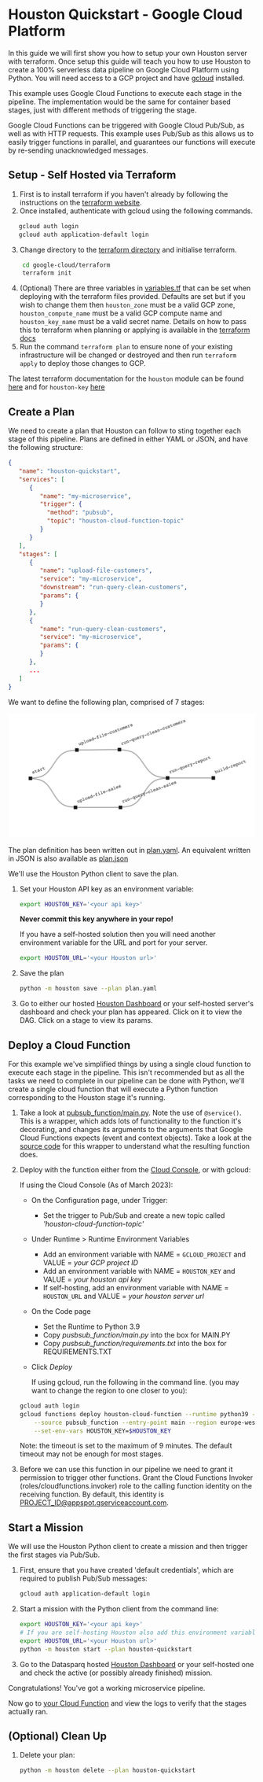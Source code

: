 
# Houston Quickstart - Google Cloud Platform
In this guide we will first show you how to setup your own Houston server with terraform. Once setup this guide will 
teach you how to use Houston to create a 100% serverless data pipeline on Google Cloud Platform using Python. You will 
need access to a GCP project and have [gcloud](https://cloud.google.com/sdk/install) installed.

This example uses Google Cloud Functions to execute each stage in the pipeline. The implementation would be the same for 
container based stages, just with different methods of triggering the stage.

Google Cloud Functions can be triggered with Google Cloud Pub/Sub, as well as with HTTP requests. This example uses 
Pub/Sub as this allows us to easily trigger functions in parallel, and guarantees our functions will execute by 
re-sending unacknowledged messages.

## Setup - Self Hosted via Terraform

1. First is to install terraform if you haven't already by following the instructions on the 
[terraform website](https://developer.hashicorp.com/terraform/tutorials/gcp-get-started/install-cli).
2. Once installed, authenticate with gcloud using the following commands.
```bash
   gcloud auth login
   gcloud auth application-default login
```
3. Change directory to the [terraform directory](./google-cloud/terraform) and initialise terraform.
```bash
    cd google-cloud/terraform
    terraform init
```
4. (Optional) There are three variables in [variables.tf](./google-cloud/terraform/variables.tf) that can be set when deploying 
with the terraform files provided. Defaults are set but if you wish to change them then `houston_zone` must be a valid 
GCP zone, `houston_compute_name` must be a valid GCP compute name and `houston_key_name` must be a valid secret name.
Details on how to pass this to terraform when planning or applying is available in the 
[terraform docs](https://developer.hashicorp.com/terraform/cli/commands/plan)
5. Run the command `terraform plan` to ensure none of your existing infrastructure will be changed or destroyed and then
run `terraform apply` to deploy those changes to GCP.


The latest terraform documentation for the `houston` module can be found 
[here](https://registry.terraform.io/modules/datasparq-ai/houston/google/latest) and for `houston-key` 
[here](https://registry.terraform.io/modules/datasparq-ai/houston-key/google/latest)

## Create a Plan

We need to create a plan that Houston can follow to sting together each stage of this pipeline. Plans are defined in 
either YAML or JSON, and have the following structure:

```json
{
   "name": "houston-quickstart",
   "services": [
      {
         "name": "my-microservice",
         "trigger": {
           "method": "pubsub",
           "topic": "houston-cloud-function-topic"
         }
      }
   ],
   "stages": [
      {
         "name": "upload-file-customers",
         "service": "my-microservice",
         "downstream": "run-query-clean-customers",
         "params": {
         }
      },
      {
         "name": "run-query-clean-customers",
         "service": "my-microservice",
         "params": {
         }
      },
      ...
   ]
}
```

We want to define the following plan, comprised of 7 stages:

![](./plan.png)

The plan definition has been written out in [plan.yaml](plan.yaml). An equivalent written in JSON is also available as [plan.json](plan.json)

We'll use the Houston Python client to save the plan.

1. Set your Houston API key as an environment variable:  
   ```bash
   export HOUSTON_KEY='<your api key>'
   ```
   **Never commit this key anywhere in your repo!**
   
   If you have a self-hosted solution then you will need another environment variable for the URL and port for your 
server.
   ```bash
   export HOUSTON_URL='<your Houston url>'
   ```

2. Save the plan
   ```bash
   python -m houston save --plan plan.yaml
   ```

3. Go to either our hosted [Houston Dashboard](https://callhouston.io/dashboard) or your self-hosted server's dashboard 
and check your plan has appeared. Click on it to view the DAG. Click on a stage to view its params. 

## Deploy a Cloud Function

For this example we've simplified things by using a single cloud function to execute each stage in the pipeline. This 
isn't recommended but as all the tasks we need to complete in our pipeline can be done with Python, we'll create a 
single cloud function that will execute a Python function corresponding to the Houston stage it's running.

1. Take a look at [pubsub_function/main.py](pubsub_function/main.py). Note the use of `@service()`. 
   This is a wrapper, which adds lots of functionality to the function it's decorating, and changes its arguments 
   to the arguments that Google Cloud Functions expects (event and context objects).
   Take a look at the [source code](https://github.com/datasparq-intelligent-products/houston-python/blob/feature/cloud-function-wrapper/houston/gcp/cloud_function.py) 
   for this wrapper to understand what the resulting function does.  

2. Deploy with the function either from the [Cloud Console](https://console.cloud.google.com/functions), or with gcloud:

   If using the Cloud Console (As of March 2023):
     - On the Configuration page, under Trigger:
       - Set the trigger to Pub/Sub and create a new topic called _'houston-cloud-function-topic'_
     - Under Runtime > Runtime Environment Variables
       - Add an environment variable with NAME = `GCLOUD_PROJECT` and VALUE = _your GCP project ID_
       - Add an environment variable with NAME = `HOUSTON_KEY` and VALUE = _your houston api key_
       - If self-hosting, add an environment variable with NAME = `HOUSTON_URL` and VALUE = _your houston server url_
     - On the Code page
       - Set the Runtime to Python 3.9
       - Copy _pusbsub_function/main.py_ into the box for MAIN.PY  
       - Copy _pusbsub_function/requirements.txt_ into the box for REQUIREMENTS.TXT
     - Click _Deploy_

        If using gcloud, run the following in the command line. (you may want to change the region to one closer to you):

   ```bash
   gcloud auth login
   gcloud functions deploy houston-cloud-function --runtime python39 --trigger-topic houston-cloud-function-topic \
       --source pubsub_function --entry-point main --region europe-west2 --timeout 540 \
       --set-env-vars HOUSTON_KEY=$HOUSTON_KEY
   ```
   Note: the timeout is set to the maximum of 9 minutes. The default timeout may not be enough for most stages. 

3. Before we can use this function in our pipeline we need to grant it permission to trigger other functions. Grant the Cloud Functions Invoker (roles/cloudfunctions.invoker) role to the calling function identity on the receiving function. By default, this identity is PROJECT_ID@appspot.gserviceaccount.com.

## Start a Mission

We will use the Houston Python client to create a mission and then trigger the first stages via Pub/Sub.

1. First, ensure that you have created 'default credentials', which are required to publish Pub/Sub messages:
   ```bash
   gcloud auth application-default login
   ```

2. Start a mission with the Python client from the command line: 
   ```bash
   export HOUSTON_KEY='<your api key>'
   # If you are self-hosting Houston also add this environment variable:
   export HOUSTON_URL='<your Houston url>'
   python -m houston start --plan houston-quickstart
   ```

3. Go to the Datasparq hosted [Houston Dashboard](https://callhouston.io/dashboard) or your self-hosted one and check 
the active (or possibly already finished) mission.

Congratulations! You've got a working microservice pipeline. 

Now go to [your Cloud Function](https://console.cloud.google.com/functions/list) and view the logs to verify that the 
stages actually ran.

## (Optional) Clean Up

1. Delete your plan:
   ```bash
   python -m houston delete --plan houston-quickstart
   ```
